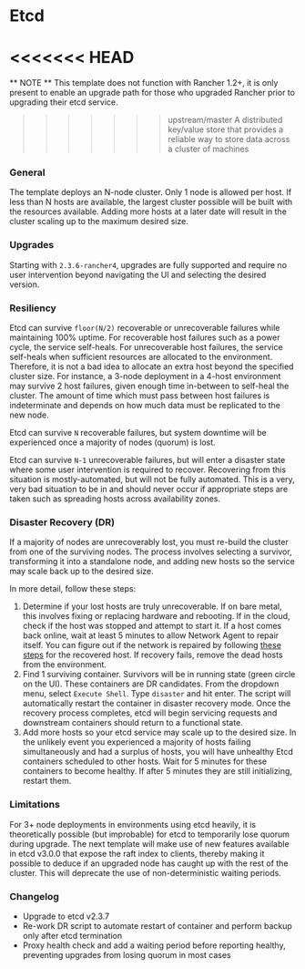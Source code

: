 # Etcd 

<<<<<<< HEAD
=======
** NOTE ** This template does not function with Rancher 1.2+, it is only present to enable an upgrade path for those who upgraded Rancher prior to upgrading their etcd service.

>>>>>>> upstream/master
A distributed key/value store that provides a reliable way to store data across a cluster of machines

### General

The template deploys an N-node cluster. Only 1 node is allowed per host. If less than N hosts are available, the largest cluster possible will be built with the resources available. Adding more hosts at a later date will result in the cluster scaling up to the maximum desired size.

### Upgrades

Starting with `2.3.6-rancher4`, upgrades are fully supported and require no user intervention beyond navigating the UI and selecting the desired version.

### Resiliency

Etcd can survive `floor(N/2)` recoverable or unrecoverable failures while maintaining 100% uptime. For recoverable host failures such as a power cycle, the service self-heals. For unrecoverable host failures, the service self-heals when sufficient resources are allocated to the environment. Therefore, it is not a bad idea to allocate an extra host beyond the specified cluster size. For instance, a 3-node deployment in a 4-host environment may survive 2 host failures, given enough time in-between to self-heal the cluster. The amount of time which must pass between host failures is indeterminate and depends on how much data must be replicated to the new node.

Etcd can survive `N` recoverable failures, but system downtime will be experienced once a majority of nodes (quorum) is lost.

Etcd can survive `N-1` unrecoverable failures, but will enter a disaster state where some user intervention is required to recover. Recovering from this situation is mostly-automated, but will not be fully automated. This is a very, very bad situation to be in and should never occur if appropriate steps are taken such as spreading hosts across availability zones.

### Disaster Recovery (DR)

If a majority of nodes are unrecoverably lost, you must re-build the cluster from one of the surviving nodes. The process involves selecting a survivor, transforming it into a standalone node, and adding new hosts so the service may scale back up to the desired size.

In more detail, follow these steps:

1. Determine if your lost hosts are truly unrecoverable. If on bare metal, this involves fixing or replacing hardware and rebooting. If in the cloud, check if the host was stopped and attempt to start it. If a host comes back online, wait at least 5 minutes to allow Network Agent to repair itself. You can figure out if the network is repaired by following [these steps](http://docs.rancher.com/rancher/latest/en/faqs/troubleshooting/#containers-on-hosts-unable-to-ping-each-other-how-to-check-that-the-hosts-can-ping-each-other) for the recovered host. If recovery fails, remove the dead hosts from the environment.
2. Find 1 surviving container. Survivors will be in running state (green circle on the UI). These containers are DR candidates. From the dropdown menu, select `Execute Shell`. Type `disaster` and hit enter. The script will automatically restart the container in disaster recovery mode. Once the recovery process completes, etcd will begin servicing requests and downstream containers should return to a functional state.
3. Add more hosts so your etcd service may scale up to the desired size. In the unlikely event you experienced a majority of hosts failing simultaneously and had a surplus of hosts, you will have unhealthy Etcd containers scheduled to other hosts. Wait for 5 minutes for these containers to become healthy. If after 5 minutes they are still initializing, restart them.

### Limitations

For 3+ node deployments in environments using etcd heavily, it is theoretically possible (but improbable) for etcd to temporarily lose quorum during upgrade. The next template will make use of new features available in etcd v3.0.0 that expose the raft index to clients, thereby making it possible to deduce if an upgraded node has caught up with the rest of the cluster. This will deprecate the use of non-deterministic waiting periods.

### Changelog

* Upgrade to etcd v2.3.7
* Re-work DR script to automate restart of container and perform backup only after etcd termination
* Proxy health check and add a waiting period before reporting healthy, preventing upgrades from losing quorum in most cases
